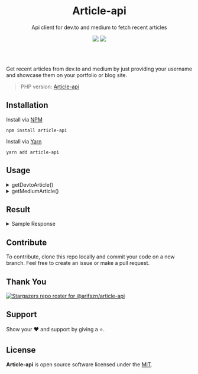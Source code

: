 <h1 align="center">Article-api</h1>
<p align="center">Api client for dev.to and medium to fetch recent articles</p>

<p align="center">
    <a href="https://www.npmjs.com/package/article-api"><img src="https://img.shields.io/npm/v/article-api"/></a>
    <a href="https://github.com/arifszn/article-api/blob/main/LICENSE"><img src="https://img.shields.io/github/license/arifszn/article-api"/></a>
</p>

<br/>
<br/>

<p>Get recent articles from dev.to and medium by just providing your username and showcase them on your portfolio or blog site.</p>

> PHP version: <a href="https://github.com/arifszn/article-api-php">Article-api</a>


## Installation

Install via <a href="https://www.npmjs.com/package/article-api">NPM</a>
```
npm install article-api
```

Install via <a href="https://yarnpkg.com/package/article-api">Yarn</a>
```
yarn add article-api
```


## Usage

<details>
<summary>getDevtoArticle()</summary>

```js
const { getDevtoArticle } = require("article-api");

getDevtoArticle({
    user: 'yourusername'
}).then(res => {
    console.log(res);
})
```

</details>

<details>
<summary>getMediumArticle()</summary>

```js
const { getMediumArticle } = require("article-api");

getMediumArticle({
    user: 'yourusername'
}).then(res => {
    console.log(res);
})
```

</details>


## Result


<details>
<summary>Sample Response</summary>

```
[
    {
        title: "Why Enhancing Virtual Reality is Important",
        description: "Virtual reality is seen as a “fun” technology to some without much...",
        thumbnail: "https://cdn-images-1.medium.com/max/2600/0*kz30LOdXT8CyOymh",
        link: "https://medium.com/p/ac19dd21c728",
        categories: ["vr", "technology", "virtual-reality", "engineering", "artificial-intelligence"],
        publishedAt: Wed Aug 11 2021 18:43:34 GMT+0600
    },
    {
        title: "How to Get Started With Data Science: a Brief Guide",
        description: "You’ve heard about data science and machine learning, and you want to get started. Maybe you hear...",
        thumbnail: "https://cdn-images-1.medium.com/max/2600/0*Ah0vLtsvxqUvRWuS",
        link: "https://medium.com/p/88ec244f2fee",
        categories: ["beginner-coding", "data-science-training", "machine-learning-course"],
        publishedAt: Mon Jul 26 2021 22:55:26 GMT+0600
    }
]
```

</details>


## Contribute

To contribute, clone this repo locally and commit your code on a new branch. Feel free to create an issue or make a pull request.


## Thank You

[![Stargazers repo roster for @arifszn/article-api](https://reporoster.com/stars/arifszn/article-api)](https://github.com/arifszn/article-api/stargazers)


## Support

Show your ❤️ and support by giving a ⭐.


## License

**Article-api** is open source software licensed under the [MIT](https://github.com/arifszn/article-api/blob/main/LICENSE).